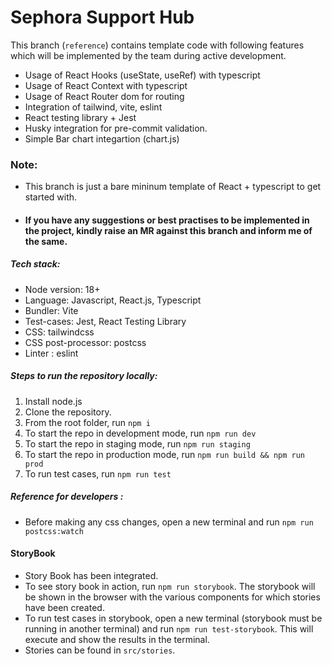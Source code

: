 # Sephora Support Hub

This branch (`reference`) contains template code with following features which will be implemented by the team during active development.

- Usage of React Hooks (useState, useRef) with typescript
- Usage of React Context with typescript
- Usage of React Router dom for routing
- Integration of tailwind, vite, eslint
- React testing library + Jest
- Husky integration for pre-commit validation.
- Simple Bar chart integartion (chart.js)

### Note:

- This branch is just a bare mininum template of React + typescript to get started with.
- #### If you have any suggestions or best practises to be implemented in the project, kindly raise an MR against this branch and inform me of the same.

##### Tech stack:

- Node version: 18+
- Language: Javascript, React.js, Typescript
- Bundler: Vite
- Test-cases: Jest, React Testing Library
- CSS: tailwindcss
- CSS post-processor: postcss
- Linter : eslint

##### Steps to run the repository locally:

1. Install node.js
2. Clone the repository.
3. From the root folder, run `npm i`
4. To start the repo in development mode, run `npm run dev`
5. To start the repo in staging mode, run `npm run staging`
6. To start the repo in production mode, run `npm run build && npm run prod`
7. To run test cases, run `npm run test`

##### Reference for developers :

- Before making any css changes, open a new terminal and run `npm run postcss:watch`

#### StoryBook

- Story Book has been integrated.
- To see story book in action, run `npm run storybook`. The storybook will be shown in the browser with the various components for which stories have been created.
- To run test cases in storybook, open a new terminal (storybook must be running in another terminal) and run `npm run test-storybook`. This will execute and show the results in the terminal.
- Stories can be found in `src/stories`.
